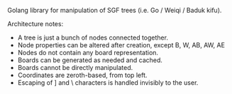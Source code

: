 Golang library for manipulation of SGF trees (i.e. Go / Weiqi / Baduk kifu).

Architecture notes:

* A tree is just a bunch of nodes connected together.
* Node properties can be altered after creation, except B, W, AB, AW, AE
* Nodes do not contain any board representation.
* Boards can be generated as needed and cached.
* Boards cannot be directly manipulated.
* Coordinates are zeroth-based, from top left.
* Escaping of ] and \ characters is handled invisibly to the user.
